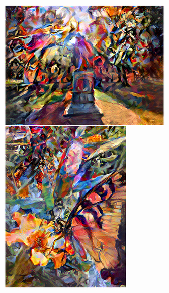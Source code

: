 ![1000 x100 (2).png](https://github.com/Acejv21/Ace_Code/blob/master/1000%20x100%20(2).png?raw=true)
![stylized-image (2).png](https://github.com/Acejv21/Ace_Code/blob/master/stylized-image%20(2).png?raw=true)

